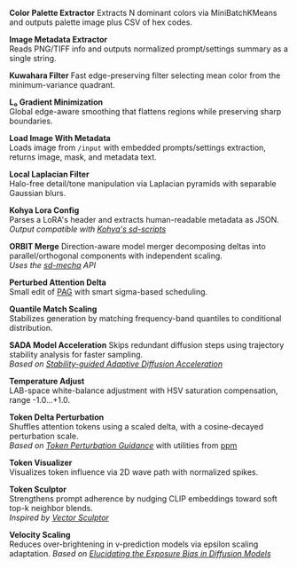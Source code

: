 **Color Palette Extractor**	
Extracts N dominant colors via MiniBatchKMeans and outputs palette image plus CSV of hex codes.	

**Image Metadata Extractor**	
Reads PNG/TIFF info and outputs normalized prompt/settings summary as a single string.	

**Kuwahara Filter**	
Fast edge-preserving filter selecting mean color from the minimum-variance quadrant.	

**L₀ Gradient Minimization**	
Global edge-aware smoothing that flattens regions while preserving sharp boundaries.	

**Load Image With Metadata**	
Loads image from `/input` with embedded prompts/settings extraction, returns image, mask, and metadata text.	

**Local Laplacian Filter**	
Halo-free detail/tone manipulation via Laplacian pyramids with separable Gaussian blurs.	

**Kohya Lora Config**	
Parses a LoRA's header and extracts human-readable metadata as JSON.	
*Output compatible with [Kohya's sd-scripts](https://github.com/kohya-ss/sd-scripts)*	

**ORBIT Merge**	
Direction-aware model merger decomposing deltas into parallel/orthogonal components with independent scaling.	
*Uses the [sd-mecha](https://github.com/ljleb/sd-mecha) API*	

**Perturbed Attention Delta**	
Small edit of [PAG](https://arxiv.org/abs/2403.17377) with smart sigma-based scheduling.	

**Quantile Match Scaling**	
Stabilizes generation by matching frequency-band quantiles to conditional distribution.	

**SADA Model Acceleration**	
Skips redundant diffusion steps using trajectory stability analysis for faster sampling.	
*Based on [Stability-guided Adaptive Diffusion Acceleration](https://arxiv.org/abs/2507.17135)*	

**Temperature Adjust**	
LAB-space white-balance adjustment with HSV saturation compensation, range -1.0…+1.0.	

**Token Delta Perturbation**	
Shuffles attention tokens using a scaled delta, with a cosine-decayed perturbation scale.	
*Based on [Token Perturbation Guidance](https://arxiv.org/abs/2506.10036)* with utilities from [ppm](https://github.com/pamparamm/ComfyUI-ppm)	

**Token Visualizer**	
Visualizes token influence via 2D wave path with normalized spikes.	

**Token Sculptor**	
Strengthens prompt adherence by nudging CLIP embeddings toward soft top-k neighbor blends.	
*Inspired by [Vector Sculptor](https://github.com/Extraltodeus/Vector_Sculptor_ComfyUI)*	

**Velocity Scaling**	
Reduces over-brightening in v-prediction models via epsilon scaling adaptation.	
*Based on [Elucidating the Exposure Bias in Diffusion Models](https://arxiv.org/abs/2308.15321)*	